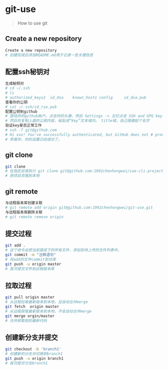 # git-use

> How to use git

## Create a new repository

``` bash
Create a new repository
# 创建完成后添加README.md用于记录一些关键信息
```
## 配置ssh秘钥对

``` bash
生成秘钥对
# cd ~/.ssh
# ls
# authorized_keys2  id_dsa    known_hosts config     id_dsa.pub
查看你的公钥
# cat ~/.ssh/id_rsa.pub
配置公钥到github
# 登陆你的github帐户。点击你的头像，然后 Settings -> 左栏点击 SSH and GPG keys -> 点击 New SSH key
# 然后你复制上面的公钥内容，粘贴进“Key”文本域内。 title域，自己随便起个名字
验证key是否正常工作
# ssh -T git@github.com
# Hi xxx! You've successfully authenticated, but GitHub does not # provide shell access.
# 恭喜你，你的设置已经成功了。
```
## git clone

``` bash
git clone
# 在指定目录执行 git clone git@github.com:1992chenhongwei/vue-cli-project-start.git
# 把项目克隆到本地
```
## git remote

``` bash
与远程版本库创建关联
# git remote add origin git@github.com:1992chenhongwei/git-use.git
与远程版本库删除关联
# git remote remove origin
```
## 提交过程

``` bash
git add .
# 这个命令会把当前路径下的所有文件，添加到待上传的文件列表中。
git commit -m "注释语句"
# 将add的文件commit到仓库
git push -u origin master
# 首次提交文件到远程版本库
```
## 拉取过程

``` bash
git pull origin master
# 从远程拉取最新版本到本地，且自动合并merge
git fetch  origin master
# 从远程获取最新版本到本地，不会自动合并merge
git merge orgin/master
# 合并获取到的最新代码
```
## 创建新分支并提交

``` bash
git checkout -b 'branch1'
# 创建新的分支并切换到branch1
git push -u origin branch1
# 首次提交分支branch1
```
